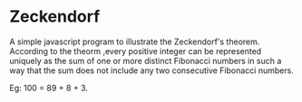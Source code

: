 Zeckendorf
==========
A simple javascript program to illustrate the Zeckendorf's theorem.
According to the theorm ,every positive integer can be represented uniquely as the sum of one or more distinct Fibonacci numbers in such a way that the sum does not include any two consecutive Fibonacci numbers.

Eg:
100 = 89 + 8 + 3.
